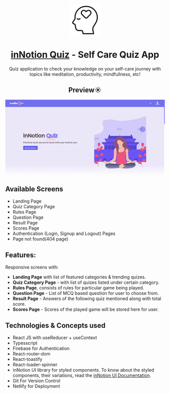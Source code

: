 <div align="center">
  <img src="src/toolkit/assets/self-love.png" height="100" width="100" alt="logo"/>
  <h1><a href="https://innotion-quiz.netlify.app/">inNotion Quiz</a> - Self Care Quiz App</h1>
    <p>Quiz application to check your knowledge on your self-care journey with topics like meditation, productivity, mindfullness, etc!</p>
 </div>

<div align="center">
  <h2>Preview☀️</h2>
  <img src="src/toolkit/assets/preview.gif" alt="logo"/>
 </div>


## Available Screens
- Landing Page
- Quiz Category Page
- Rules Page
- Question Page
- Result Page
- Scores Page
- Authentication (Login, Signup and Logout) Pages
- Page not found(404 page)

## Features:
Responsive screens with:
- **Landing Page** with list of featured categories & trending quizes.
- **Quiz Category Page** - with list of quizes listed under certain category.
- **Rules Page**, consists of rules for particular game being played.
- **Question Page** - List of MCQ based question for user to choose from.
- **Result Page** - Answers of the following quiz mentioned along with total score.
- **Scores Page** - Scores of the played game will be stored here for user.

## Technologies & Concepts used

- React JS with useReducer + useContext
- Typesscript
- Firebase for Authentication
- React-router-dom
- React-toastify
- React-loader-spinner
- inNotion UI library for styled components.
To know about the styled components, their variations, read the [inNotion UI Documentation](https://innotion-ui.netlify.app/).
- Git For Version Control
- Netlify for Deployment







